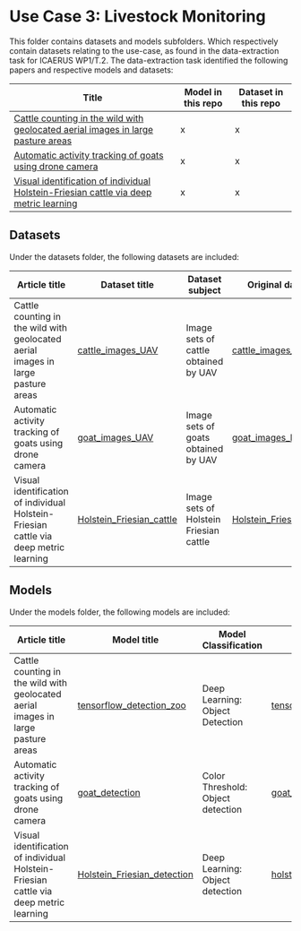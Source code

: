 # Use Case 3: Livestock Monitoring

This folder contains datasets and models subfolders. Which respectively contain datasets relating to the use-case, as found in the data-extraction task for ICAERUS WP1/T.2.
The data-extraction task identified the following papers and respective models and datasets:

| Title | Model in this repo | Dataset in this repo |
| ----- | ----- | -----| 
| [Cattle counting in the wild with geolocated aerial images in large pasture areas](https://www.sciencedirect.com/science/article/abs/pii/S0168169921003719?via%3Dihub) | x | x |
| [Automatic activity tracking of goats using drone camera](https://www.sciencedirect.com/science/article/abs/pii/S0168169918312894?via%3Dihub) | x | x |
| [Visual identification of individual Holstein-Friesian cattle via deep metric learning](https://www.sciencedirect.com/science/article/abs/pii/S0168169921001514?via%3Dihub) | x | x | 
## Datasets

Under the datasets folder, the following datasets are included:

| Article title | Dataset title | Dataset subject | Original dataset link | 
| ----- | ----- | ----- | ----- |
| Cattle counting in the wild with geolocated aerial images in large pasture areas|  [cattle_images_UAV](https://github.com/ICAERUS-EU/ddal/blob/main/UC3/datasets/cattle_images_UAV.md) | Image sets of cattle obtained by UAV | [cattle_images_link](https://vhasoares.github.io/downloads.html)
| Automatic activity tracking of goats using drone camera|  [goat_images_UAV](https://github.com/ICAERUS-EU/ddal/blob/main/UC3/datasets/goat_images_UAV.md) | Image sets of goats obtained by UAV | [goat_images_link](https://gitlab.com/inra-urz/drone-goat-detection)
| Visual identification of individual Holstein-Friesian cattle via deep metric learning|  [Holstein_Friesian_cattle](https://github.com/ICAERUS-EU/ddal/blob/main/UC3/datasets/Holstein_Friesian_cattle.md) | Image sets of Holstein Friesian cattle | [Holstein_Friesian_cattle_link](https://data.bris.ac.uk/data/dataset/10m32xl88x2b61zlkkgz3fml17)


## Models

Under the models folder, the following models are included:

| Article title | Model title | Model Classification | Original model link |
| ----- | ----- | ----- | ----- |
| Cattle counting in the wild with geolocated aerial images in large pasture areas | [tensorflow_detection_zoo](https://github.com/ICAERUS-EU/ddal/blob/main/UC3/models/deeplearning/tensorflow_detection_zoo.md) | Deep Learning: Object Detection | [tensorflow_detection_model_zoo_link](https://github.com/librahfacebook/Detection/blob/master/object_detection/g3doc/detection_model_zoo.md)
| Automatic activity tracking of goats using drone camera | [goat_detection](https://github.com/ICAERUS-EU/ddal/blob/main/UC3/models/deeplearning/goat_detection.md) | Color Threshold: Object detection | [goat_detection_model_link](https://gitlab.com/inra-urz/drone-goat-detection/-/tree/master/)
| Visual identification of individual Holstein-Friesian cattle via deep metric learning | [Holstein_Friesian_detection](https://github.com/ICAERUS-EU/ddal/blob/main/UC3/models/deeplearning/goat_detection.md) | Deep Learning: Object detection | [holstein_friesian_detection_model_link](https://github.com/CWOA/MetricLearningIdentification)

